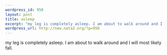 ```yaml
--- 
wordpress_id: 950
layout: post
title: asleep
excerpt: "my leg is completely asleep. I am about to walk around and I will most likely fall. "
wordpress_url: http://new.nata2.org/?p=950
---
```

my leg is completely asleep. I am about to walk around and I will most likely fall. 
